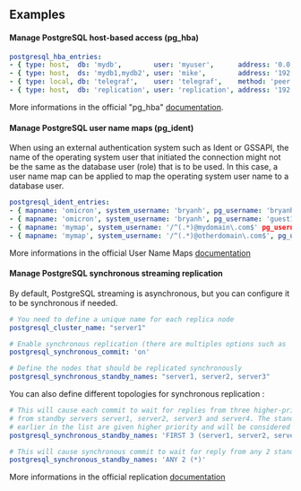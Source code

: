 Examples
--------

#### Manage PostgreSQL host-based access (pg_hba)

```YAML
postgresql_hba_entries:
- { type: host,  db: 'mydb',        user: 'myuser',      address: '0.0.0.0/0',        method: 'scram-sha-256' }
- { type: host,  ds: 'mydb1,mydb2', user: 'mike',        address: '192.168.122.0/24', method: 'md5' }
- { type: local, db: 'telegraf',    user: 'telegraf',    method: 'peer' }
- { type: host,  db: 'replication', user: 'replication', address: '192.168.122.10/32' method: 'scram-sha-256' }
```

More informations in the official "pg_hba" [documentation](https://www.postgresql.org/docs/current/auth-pg-hba-conf.html).

#### Manage PostgreSQL user name maps (pg_ident)

When using an external authentication system such as Ident or GSSAPI, the name of the operating system user that initiated the connection might not be the same as the database user (role) that is to be used. In this case, a user name map can be applied to map the operating system user name to a database user. 

```YAML
postgresql_ident_entries:
- { mapname: 'omicron', system_username: 'bryanh', pg_username: 'bryanh' }
- { mapname: 'omicron', system_username: 'bryanh', pg_username: 'guest1' }
- { mapname: 'mymap', system_username: '/^(.*)@mydomain\.com$' pg_username: '\1' }
- { mapname: 'mymap', system_username: '/^(.*)@otherdomain\.com$', pg_username: 'guest' }
```

More informations in the official User Name Maps [documentation](https://www.postgresql.org/docs/current/auth-username-maps.html)

#### Manage PostgreSQL synchronous streaming replication

By default, PostgreSQL streaming is asynchronous, but you can configure it to be synchronous if needed.

```YAML
# You need to define a unique name for each replica node
postgresql_cluster_name: "server1"

# Enable synchronous replication (there are multiples options such as 'on', 'remote_write' and 'remote_apply')
postgresql_synchronous_commit: 'on'

# Define the nodes that should be replicated synchronously
postgresql_synchronous_standby_names: "server1, server2, server3"
```

You can also define different topologies for synchronous replication :

```YAML
# This will cause each commit to wait for replies from three higher-priority standbys chosen 
# from standby servers server1, server2, server3 and server4. The standbys whose names appear 
# earlier in the list are given higher priority and will be considered as synchronous.
postgresql_synchronous_standby_names: 'FIRST 3 (server1, server2, server3, server4)'

# This will cause synchronous commit to wait for reply from any 2 standby servers
postgresql_synchronous_standby_names: 'ANY 2 (*)'
```

More informations in the official replication [documentation](https://www.postgresql.org/docs/current/runtime-config-replication.html)